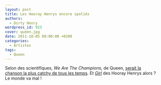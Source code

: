 ```yaml
---
layout: post
title: Les Hooray Henrys encore spoliés
authors:
  - Dirty Henry
wordpress_id: 923
cover: queen.jpg
date: 2011-10-05 09:00:00 +0200
categories:
  - Artistes
tags:
  - Queen
---
```


Selon des scientifiques, _We Are The Champions_, de Queen, [serait la chanson la
plus catchy de tous les temps][1]. Et [_Girl_][2] des Hooray Henrys alors ? Le
monde va mal !

[1]: https://www.nme.com/news/music/queen-101-1274133
[2]: https://soundcloud.com/hooray-henrys/girl
